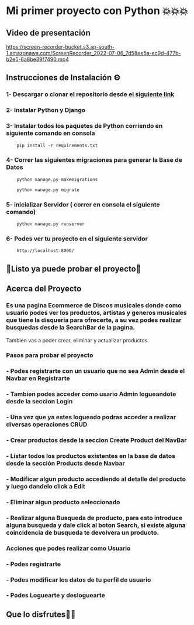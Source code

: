 # Mi primer proyecto con Python 💥💥💥

## Video de presentación

https://screen-recorder-bucket.s3.ap-south-1.amazonaws.com/ScreenRecorder_2022-07-06_7d58ee5a-ec9d-477b-b2e5-6a8be39f7490.mp4

## Instrucciones de Instalación ⚙️

### 1- Descargar o clonar el repositorio desde [el siguiente link](https://github.com/AgustinaGF/projectPython/)

### 2- Instalar Python y Django

### 3- Instalar todos los paquetes de Python corriendo en siguiente comando en consola

        pip install -r requirements.txt
        
### 4- Correr las siguientes migraciones para generar la Base de Datos
        
        python manage.py makemigrations
        
        python manage.py migrate
        
### 5- inicializar Servidor ( correr en consola el siguiente comando)
   
 
        python manage.py runserver
    
### 6- Podes ver tu proyecto en el siguiente servidor
        
        http://localhost:8000/

## 🎉Listo ya puede probar el proyecto🎉

## Acerca del Proyecto

### Es una pagina Ecommerce de Discos musicales donde como usuario podes ver los productos, artistas y generos musicales  que tiene la disqueria para ofrecerte, a su vez podes realizar busquedas desde la SearchBar de la pagina.
Tambien vas a poder crear, eliminar y actualizar productos.

### Pasos para probar el proyecto

### - Podes registrarte con un usuario que no sea Admin desde el Navbar en Registrarte

### - Tambien podes acceder como usario Admin logueandote desde la seccion Login 

### - Una vez que ya estes logueado podras acceder a realizar diversas operaciones CRUD

###  - Crear productos desde la seccion Create Product del NavBar

###  - Listar todos los productos existentes en la base de datos desde la sección Products desde Navbar

###  - Modificar algun producto accediendo al detalle del producto y luego dandelo click a Edit

###  - Eliminar algun producto seleccionado

###  - Realizar alguna Busqueda de producto, para esto introduce alguna busqueda y dale click al boton Search, si existe alguna coincidencia de busqueda te devolvera un producto.

### Acciones que podes realizar como Usuario

### - Podes registrarte

### - Podes modificar los datos de tu perfil de usuario

### - Podes Loguearte y desloguearte



## Que lo disfrutes🥳🥳


